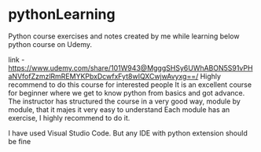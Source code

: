 # pythonLearning

Python course exercises and notes created by me while learning below python course on Udemy. 

link - https://www.udemy.com/share/101W943@MgggSHSy6UWhABON5S91vPHaNVfofZzmzlRmREMYKPbxDcwfxFyt8wIQXCwjwAvyxg==/
Highly recommend to do this course for interested people
It is an excellent course for beginner where we get to know python from basics and got advance. The instructor has structured the course in a very good way, module by module, that it majes it very easy to understand
Each module has an exercise, I highly recommend to do it. 

I have used Visual Studio Code.
But any IDE with python extension should be fine
